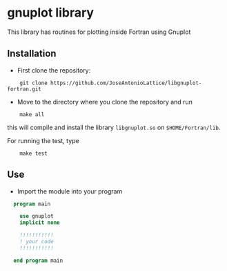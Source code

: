 # gnuplot library

This library has routines for plotting inside Fortran using Gnuplot


## Installation

- First clone the repository:

```
	git clone https://github.com/JoseAntonioLattice/libgnuplot-fortran.git
```

- Move to the directory where you clone the repository and run
```
	make all
```
this will compile and install the library `libgnuplot.so` on `$HOME/Fortran/lib`.

For running the test, type 
```
    make test
```

## Use

- Import the module into your program
```fortran
  program main

    use gnuplot
    implicit none

    !!!!!!!!!!! 
    ! your code
    !!!!!!!!!!!

  end program main
```
